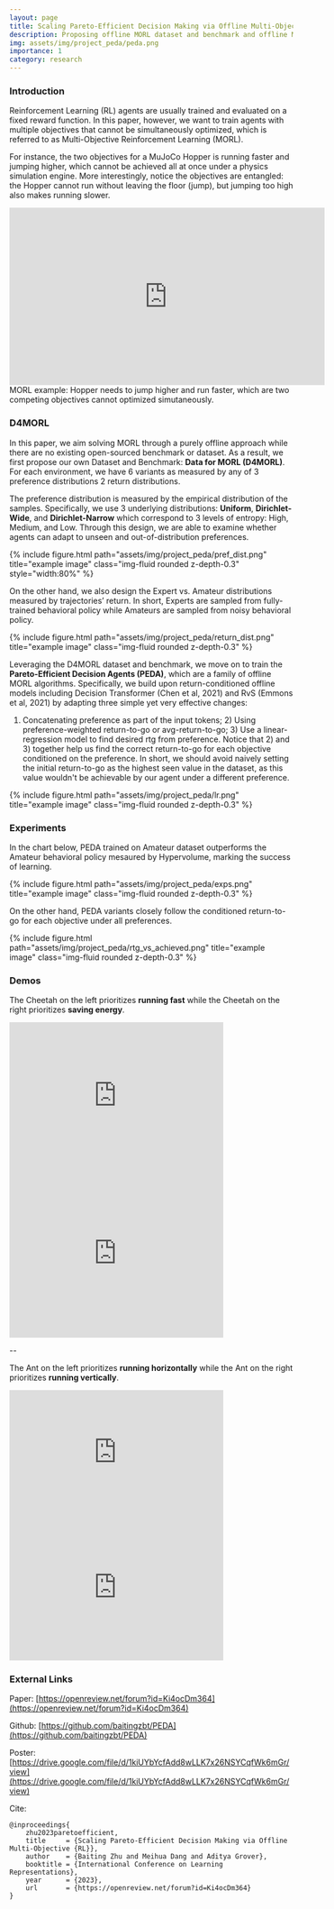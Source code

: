 ```yaml
---
layout: page
title: Scaling Pareto-Efficient Decision Making via Offline Multi-Objective RL
description: Proposing offline MORL dataset and benchmark and offline MORL agents. Published in ICLR 2023.
img: assets/img/project_peda/peda.png
importance: 1
category: research
---
```


### Introduction

Reinforcement Learning (RL) agents are usually trained and evaluated on a fixed reward function. In this paper, however, we want to train agents with multiple objectives that cannot be simultaneously optimized, which is referred to as Multi-Objective Reinforcement Learning (MORL).

For instance, the two objectives for a MuJoCo Hopper is running faster and jumping higher, which cannot be achieved all at once under a physics simulation engine. More interestingly, notice the objectives are entangled: the Hopper cannot run without leaving the floor (jump), but jumping too high also makes running slower.


<!-- <div class="row">
    <div class="col-sm mt-3 mt-md-0">
    </div>
    <div class="col-sm mt-3 mt-md-0">
    </div>
    <div class="col-sm mt-3 mt-md-0">
    </div>
</div> -->

<center>
<iframe width="560" height="315" src="https://www.youtube.com/embed/EWicckohj04" title="YouTube video player" frameborder="0" allow="accelerometer; autoplay; clipboard-write; encrypted-media; gyroscope; picture-in-picture; web-share" allowfullscreen></iframe>
</center>
<div class="caption">
    MORL example: Hopper needs to jump higher and run faster, which are two competing objectives cannot optimized simutaneously.
</div>

### D4MORL

In this paper, we aim solving MORL through a purely offline approach while there are no existing open-sourced benchmark or dataset. As a result, we first propose our own Dataset and Benchmark: **Data for MORL (D4MORL)**. For each environment, we have 6 variants as measured by any of 3 preference distributions 2 return distributions.

The preference distribution is measured by the empirical distribution of the samples. Specifically, we use 3 underlying distributions: **Uniform**, **Dirichlet-Wide**, and **Dirichlet-Narrow** which correspond to 3 levels of entropy: High, Medium, and Low. Through this design, we are able to examine whether agents can adapt to unseen and out-of-distribution preferences.

<div class="row">
    <div class="col-sm mt-3 mt-md-0">
        {% include figure.html path="assets/img/project_peda/pref_dist.png" title="example image" class="img-fluid rounded z-depth-0.3" style="width:80%" %}
    </div>
</div>


On the other hand, we also design the Expert vs. Amateur distributions measured by trajectories’ return. In short, Experts are sampled from fully-trained behavioral policy while Amateurs are sampled from noisy behavioral policy.
<div class="row">
    <div class="col-sm mt-3 mt-md-0">
        {% include figure.html path="assets/img/project_peda/return_dist.png" title="example image" class="img-fluid rounded z-depth-0.3" %}
    </div>
</div>

Leveraging the D4MORL dataset and benchmark, we move on to train the **Pareto-Efficient Decision Agents (PEDA)**, which are a family of offline MORL algorithms. Specifically, we build upon return-conditioned offline models including Decision Transformer (Chen et al, 2021) and RvS (Emmons et al, 2021) by adapting three simple yet very effective changes:

1) Concatenating preference as part of the input tokens; 2) Using preference-weighted return-to-go or avg-return-to-go; 3) Use a linear-regression model to find desired rtg from preference. Notice that 2) and 3) together help us find the correct return-to-go for each objective conditioned on the preference. In short, we should avoid naively setting the initial return-to-go as the highest seen value in the dataset, as this value wouldn't be achievable by our agent under a different preference.

<div class="row">
    <div class="col-sm mt-3 mt-md-0">
    </div>
    <div class="col-sm mt-3 mt-md-0">
    {% include figure.html path="assets/img/project_peda/lr.png" title="example image" class="img-fluid rounded z-depth-0.3" %}
    </div>
    <div class="col-sm mt-3 mt-md-0">
    </div>
</div>

### Experiments

In the chart below, PEDA trained on Amateur dataset outperforms the Amateur behavioral policy mesaured by Hypervolume, marking the success of learning.

<div class="row">
    <div class="col-sm mt-3 mt-md-0">
        {% include figure.html path="assets/img/project_peda/exps.png" title="example image" class="img-fluid rounded z-depth-0.3" %}
    </div>
</div>

On the other hand, PEDA variants closely follow the conditioned return-to-go for each objective under all preferences.

<div class="row">
    <div class="col-sm mt-3 mt-md-0">
        {% include figure.html path="assets/img/project_peda/rtg_vs_achieved.png" title="example image" class="img-fluid rounded z-depth-0.3" %}
    </div>
</div>

### Demos

The Cheetah on the left prioritizes **running fast** while the Cheetah on the right prioritizes **saving energy**.

<iframe width="380" height="280" src="https://www.youtube.com/embed/kcL0zmteKeA" title="YouTube video player" frameborder="0" allow="accelerometer; autoplay; clipboard-write; encrypted-media; gyroscope; picture-in-picture; web-share" allowfullscreen></iframe>
<iframe width="380" height="280" src="https://www.youtube.com/embed/XI16nrk5wDk" title="YouTube video player" frameborder="0" allow="accelerometer; autoplay; clipboard-write; encrypted-media; gyroscope; picture-in-picture; web-share" allowfullscreen></iframe>

--

The Ant on the left prioritizes **running horizontally** while the Ant on the right prioritizes **running vertically**.

<iframe width="380" height="240" src="https://www.youtube.com/embed/ywxyXmYXRfo" title="YouTube video player" frameborder="0" allow="accelerometer; autoplay; clipboard-write; encrypted-media; gyroscope; picture-in-picture; web-share" allowfullscreen></iframe>
<iframe width="380" height="240" src="https://www.youtube.com/embed/ValIp8PG3cY" title="YouTube video player" frameborder="0" allow="accelerometer; autoplay; clipboard-write; encrypted-media; gyroscope; picture-in-picture; web-share" allowfullscreen></iframe>


### External Links

Paper: [https://openreview.net/forum?id=Ki4ocDm364](https://openreview.net/forum?id=Ki4ocDm364)

Github: [https://github.com/baitingzbt/PEDA](https://github.com/baitingzbt/PEDA)

Poster: [https://drive.google.com/file/d/1kiUYbYcfAdd8wLLK7x26NSYCqfWk6mGr/view](https://drive.google.com/file/d/1kiUYbYcfAdd8wLLK7x26NSYCqfWk6mGr/view)

Cite:
```
@inproceedings{
    zhu2023paretoefficient,
    title     = {Scaling Pareto-Efficient Decision Making via Offline Multi-Objective {RL}},
    author    = {Baiting Zhu and Meihua Dang and Aditya Grover},
    booktitle = {International Conference on Learning Representations},
    year      = {2023},
    url       = {https://openreview.net/forum?id=Ki4ocDm364}
}
```